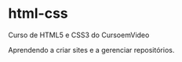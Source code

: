# html-css
 Curso de HTML5 e CSS3 do CursoemVideo

Aprendendo a criar sites e a gerenciar repositórios.